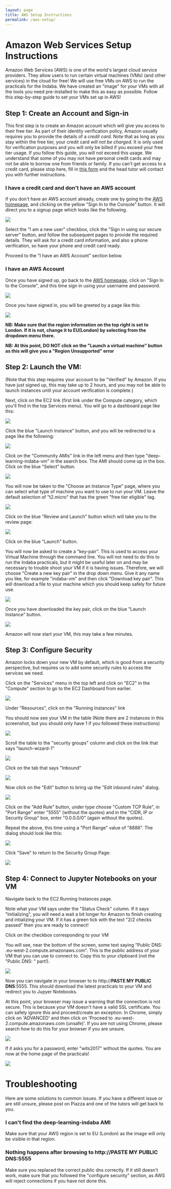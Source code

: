 ```yaml
---
layout: page
title: AWS Setup Instructions
permalink: /aws-setup/
---
```

# Amazon Web Services Setup Instructions

Amazon Web Services (AWS) is one of the world's largest cloud service providers. They allow users to run certain virtual machines (VMs) (and other services) in the cloud for free! 
We will use free VMs on AWS to run the practicals for the Indaba. We have created an "image" for your VMs with all the tools you need pre-installed to make this as easy as possible.
Follow this step-by-step guide to set your VMs set up in AWS! 

## Step 1: Create an Account and Sign-in
This first step is to create an Amazon account which will give you access to their free tier. As part of their identity verification policy, Amazon
usually requires you to provide the details of a *credit card*. Note that as long as you stay within the free tier, your credit card *will not be charged*. It is
only used for verification purposes and you will only be billed if you exceed your free tier usage. If you follow this guide, you will not exceed this usage. 
We understand that some of you may not have personal credit cards and may not be able to borrow one from friends or family. If you can't get access to a 
credit card, please stop here, fill in [this form](https://goo.gl/forms/nRP1WJPSp1uShmkp2) and the head tutor will contact you with further instructions. 

### I have a credit card and don't have an AWS account
If you don't have an AWS account already, create one by going to the [AWS
homepage](http://aws.amazon.com/), and clicking on the yellow "Sign In to the
Console" button. It will direct you to a signup page which looks like the
following.

<div class='fig figcenter fighighlight'>
  <img src='/assets/aws-new-user.png'>
</div>

Select the "I am a new user" checkbox, click the "Sign in using our secure
server" button, and follow the subsequent pages to provide the required details.
They will ask for a credit card information, and also a phone verification, so
have your phone and credit card ready.

Proceed to the "I have an AWS Account" section below. 

### I have an AWS Account
Once you have signed up, go back to the [AWS homepage](http://aws.amazon.com),
click on "Sign In to the Console", and this time sign in using your username and
password.

<div class='fig figcenter fighighlight'>
  <img src='/assets/aws-signin.png'>
</div>

Once you have signed in, you will be greeted by a page like this:

<div class='fig figcenter fighighlight'>
  <img src='/assets/aws-home.png'>
</div>


**NB: Make sure that the region information on the top right is set to London.
If it is not, change it to EU(London) by selecting from the dropdown menu
there.**

**NB: At this point, DO NOT click on the "Launch a virtual machine" button as this will give you a "Region Unsupported" error**

## Step 2: Launch the VM: 
(Note that this step requires your account to be "Verified" by
 Amazon. If you have just signed up, this may take up to 2 hours, and you may not be able to launch instances
 until your account verification is complete.)

Next, click on the EC2 link (first link under the Compute category, which you'll find in the top Services menu). You will go
to a dashboard page like this:

<div class='fig figcenter fighighlight'>
  <img src='/assets/aws-ec2.png'>
</div>

Click the blue "Launch Instance" button, and you will be redirected to a page
like the following:

<div class='fig figcenter fighighlight'>
  <img src='/assets/aws-ami.png'>
</div>

Click on the "Community AMIs" link in the left menu and then type "deep-learning-indaba-vm" in the search box. The AMI should come up in the box. Click on the blue "Select" button. 

<div class='fig figcenter fighighlight'>
  <img src='/assets/aws-community.png'>
</div>

You will now be taken to the "Choose an Instance Type" page, where you can select what type of machine you want to use to run your VM. Leave the default selection of "t2.micro" that has the green "free tier eligible" tag. 

<div class='fig figcenter fighighlight'>
  <img src='/assets/aws-instance-type.png'>
</div>

Click on the blue "Review and Launch" button which will take you to the review page: 

<div class='fig figcenter fighighlight'>
  <img src='/assets/aws-review.png'>
</div>

Click on the blue "Launch" button.

You will now be asked to create a "key-pair". This is used to access your Virtual Machine through the command line. You will not need to do this to run the Indaba practicals, but it might be useful later on and may be necessary to trouble shoot your VM if it is having issues. Therefore, we will choose "Create a new key pair" in the drop down menu. Give it any name you like, for example "indaba-vm" and then click "Download key pair". This will download a file to your machine which you should keep safely for future use. 

<div class='fig figcenter fighighlight'>
  <img src='/assets/aws-key-pair.png'>
</div>

Once you have downloaded the key pair, click on the blue "Launch Instance" button. 

<div class='fig figcenter fighighlight'>
  <img src='/assets/aws-launch-status.png'>
</div>

Amazon will now start your VM, this may take a few minutes.

## Step 3: Configure Security
Amazon locks down your new VM by default, which is good from a security perspective, but requires us to add some security rules to access the services we need. 

Click on the "Services" menu in the top left and click on "EC2" in the "Compute" section to go to the EC2 Dashboard from earlier. 

<div class='fig figcenter fighighlight'>
  <img src='/assets/aws-ec2.png'>
</div>

Under "Resources", click on the "Running Instances" link

You should now see your VM in the table (Note there are 2 instances in this screenshot, but you should only have 1 if you followed these instructions) 

<div class='fig figcenter fighighlight'>
  <img src='/assets/aws-running-instance.png'>
</div>

Scroll the table to the "security groups" column and click on the link that says "launch-wizard-1"

<div class='fig figcenter fighighlight'>
  <img src='/assets/aws-instances-security.png'>
</div>

Click on the tab that says "Inbound"

<div class='fig figcenter fighighlight'>
  <img src='/assets/aws-security-group.png'>
</div>

Now click on the "Edit" button to bring up the "Edit inbound rules" dialog. 

<div class='fig figcenter fighighlight'>
  <img src='/assets/aws-edit-rules.png'>
</div>

Click on the "Add Rule" button, under type choose "Custom TCP Rule", in "Port Range" enter "5555" (without the quotes) and in the "CIDR, IP or Security Group" box, enter "0.0.0.0/0" (again without the quotes). 

Repeat the above, this time using a "Port Range" value of "8888". The dialog should look like this:

<div class='fig figcenter fighighlight'>
  <img src='/assets/aws-add-rule.png'>
</div>

Click "Save" to return to the Security Group Page:

<div class='fig figcenter fighighlight'>
  <img src='/assets/aws-security-after.png'>
</div>

## Step 4: Connect to Jupyter Notebooks on your VM
Navigate back to the EC2 Running Instances page.

Note what your VM says under the "Status Check" column. If it says "Initializing", you will need a wait a bit longer for Amazon to finish creating and intializing your VM. If it has a green tick with the text "2/2 checks passed" then you are ready to connect! 

Click on the checkbox corresponding to your VM

You will see, near the bottom of the screen, some text saying "Public DNS: <SOMETHING>.eu-west-2.compute.amazonaws.com". This is the public address of your VM that you can use to connect to. Copy this to your clipboard (not the "Public DNS: " part!). 

<div class='fig figcenter fighighlight'>
  <img src='/assets/aws-instance-dns.png'>
</div>

Now you can navigate in your browser to to http://**PASTE MY PUBLIC DNS**:5555. This should download the latest practicals to your VM and redirect you to Jupyer Notebooks.

At this point, your browser may issue a warning that the connection is not secure. This is because your VM doesn't have a valid SSL certificate. You can safely ignore this and proceed/create an exception. In Chrome, simply click on 'ADVANCED' and then click on 'Proceed to <SOMETHING>.eu-west-2.compute.amazonaws.com (unsafe)'. If you are not using Chrome, please search how to do this for your browser if you are unsure.

<div class='fig figcenter fighighlight'>
  <img src='/assets/chrome_warning.png'>
</div>

If it asks you for a password, enter "wits2017" without the quotes. You are now at the home page of the practicals! 

<div class='fig figcenter fighighlight'>
  <img src='/assets/jupyter-home.png'>
</div>


# Troubleshooting
Here are some solutions to common issues. If you have a different issue or are still unsure, please post on Piazza and one of the tutors will get back to you.

### I can't find the deep-learning-indaba AMI
Make sure that your AWS region is set to EU (London) as the image will only be visible in that region. 

### Nothing happens after browsing to http://**PASTE MY PUBLIC DNS**:5555
Make sure you replaced the correct public dns correctly. If it still doesn't work, make sure that you followed the "configure security" section, as AWS will reject connections if you have not done this. 
